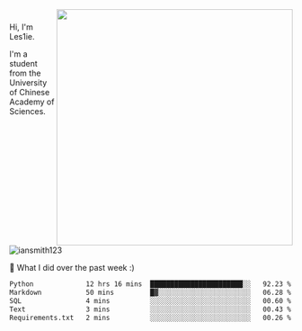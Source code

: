 <img align="right" src="https://github-readme-stats.vercel.app/api?username=iansmith123&show_icons=true&hide_border=true" width="420">

### 
Hi, I'm Les1ie. 

I'm a student from the University of Chinese Academy of Sciences.

<img src="https://komarev.com/ghpvc/?username=iansmith123" alt="iansmith123" />




🔭 What I did over the past week :)
<!--START_SECTION:waka-->

```txt
Python             12 hrs 16 mins  ███████████████████████░░   92.23 %
Markdown           50 mins         █▓░░░░░░░░░░░░░░░░░░░░░░░   06.28 %
SQL                4 mins          ░░░░░░░░░░░░░░░░░░░░░░░░░   00.60 %
Text               3 mins          ░░░░░░░░░░░░░░░░░░░░░░░░░   00.43 %
Requirements.txt   2 mins          ░░░░░░░░░░░░░░░░░░░░░░░░░   00.26 %
```

<!--END_SECTION:waka-->


<!--
**IanSmith123/IanSmith123** is a ✨ _special_ ✨ repository because its `README.md` (this file) appears on your GitHub profile.
<img src="https://github.githubassets.com/images/spinners/octocat-spinner-64.gif">

Here are some ideas to get you started:

- 🔭 I’m currently working on ...
- 🌱 I’m currently learning ...
- 👯 I’m looking to collaborate on ...
- 🤔 I’m looking for help with ...
- 💬 Ask me about ...
- 📫 How to reach me: ...
- 😄 Pronouns: ...
- ⚡ Fun fact: ...
-->
